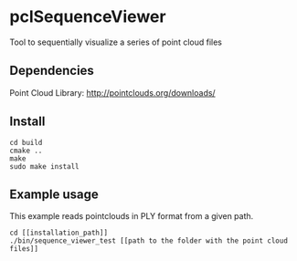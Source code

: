 # pclSequenceViewer
Tool to sequentially visualize a series of point cloud files

## Dependencies
Point Cloud Library: http://pointclouds.org/downloads/

## Install

```
cd build
cmake ..
make
sudo make install
```
## Example usage
This example reads pointclouds in PLY format from a given path.

```
cd [[installation_path]]
./bin/sequence_viewer_test [[path to the folder with the point cloud files]]

```
